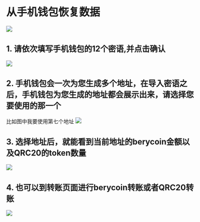 # 从手机钱包恢复数据

![](https://s.berycoin.site/uploads/096999d236b51c172d3c6a0ad01409d0.jpg)

## 1. 请依次填写手机钱包的12个密语,并点击确认
![](https://s.berycoin.site/uploads/38316647512d266982247b21684c8185.jpg)

## 2. 手机钱包会一次为您生成多个地址，在导入密语之后，手机钱包为您生成的地址都会展示出来，请选择您要使用的那一个
比如图中我要使用第七个地址
![](https://s.berycoin.site/uploads/c202699d892bdba858964fbf52747da3.jpg)

## 3. 选择地址后，就能看到当前地址的berycoin金额以及QRC20的token数量
![](https://s.berycoin.site/uploads/ab46aa81ddaaeeba66557cf509234ec2.jpg)

## 4. 也可以到转账页面进行berycoin转账或者QRC20转账
![](https://s.berycoin.site/uploads/3d404ffbccee057043798abce2416d67.jpg)
